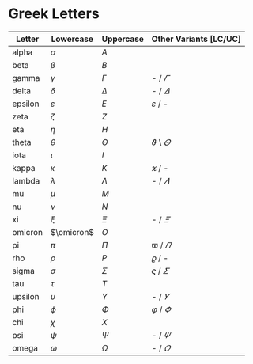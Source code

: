 # Greek Letters

| Letter | Lowercase | Uppercase | Other Variants [LC/UC] |
|--|--|--|--|
| alpha | $\alpha$ | $A$ | |
| beta | $\beta$ | $B$ | |
| gamma | $\gamma$ | $\Gamma$ | - / $\varGamma$ |
| delta | $\delta$ | $\Delta$ | - / $\varDelta$ |
| epsilon | $\varepsilon$ | $E$ | $\varepsilon$ / - |
| zeta | $\zeta$ | $Z$ | |
| eta | $\eta$ | $H$ | |
| theta | $\theta$ | $\Theta$ | $\vartheta$ \ $\varTheta$ |
| iota | $\iota$ | $I$ | |
| kappa | $\kappa$ | $K$ | $\varkappa$ / - |
| lambda | $\lambda$ | $\Lambda$ | - / $\varLambda$ |
| mu | $\mu$ | $M$ | |
| nu | $\nu$ | $N$ | |
| xi | $\xi$ | $\Xi$ | - / $\varXi$ |
| omicron | $\omicron$ | $O$ | |
| pi | $\pi$ | $\Pi$ | $\varpi$ / $\varPi$ |
| rho | $\rho$ | $P$ | $\varrho$ / - |
| sigma | $\sigma$ | $\Sigma$ | $\varsigma$ / $\varSigma$ |
| tau | $\tau$ | $T$ | |
| upsilon | $\upsilon$ | $\Upsilon$ | - / $\varUpsilon$ |
| phi | $\phi$ | $\Phi$ | $\varphi$ / $\varPhi$ |
| chi | $\chi$ | $X$ | |
| psi | $\psi$ | $\Psi$ | - / $\varPsi$ |
| omega | $\omega$ | $\Omega$ | - / $\varOmega$ |
